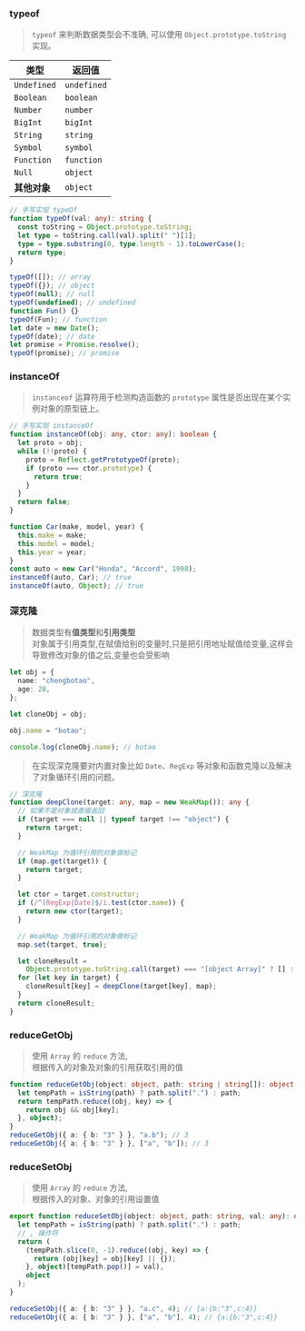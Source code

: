 <!--
 * @Author: Chengbotao
 * @Date: 2022-06-01 14:46:38
-->

### typeof

> `typeof` 来判断数据类型会不准确, 可以使用 `Object.prototype.toString` 实现。

| 类型         | 返回值      |
| ------------ | ----------- |
| `Undefined`  | `undefined` |
| `Boolean`    | `boolean`   |
| `Number`     | `number`    |
| `BigInt`     | `bigInt`    |
| `String`     | `string`    |
| `Symbol`     | `symbol`    |
| `Function`   | `function`  |
| `Null`       | `object`    |
| **其他对象** | `object`    |

```ts
// 手写实现 typeOf
function typeOf(val: any): string {
  const toString = Object.prototype.toString;
  let type = toString.call(val).split(" ")[1];
  type = type.substring(0, type.length - 1).toLowerCase();
  return type;
}

typeOf([]); // array
typeOf({}); // object
typeOf(null); // null
typeOf(undefined); // undefined
function Fun() {}
typeOf(Fun); // function
let date = new Date();
typeOf(date); // date
let promise = Promise.resolve();
typeOf(promise); // promise
```

### instanceOf

> `instanceof` 运算符用于检测构造函数的 `prototype` 属性是否出现在某个实例对象的原型链上。

```ts
// 手写实现 instanceOf
function instanceOf(obj: any, ctor: any): boolean {
  let proto = obj;
  while (!!proto) {
    proto = Reflect.getPrototypeOf(proto);
    if (proto === ctor.prototype) {
      return true;
    }
  }
  return false;
}

function Car(make, model, year) {
  this.make = make;
  this.model = model;
  this.year = year;
}
const auto = new Car("Honda", "Accord", 1998);
instanceOf(auto, Car); // true
instanceOf(auto, Object); // true
```

### 深克隆

> 数据类型有**值类型**和**引用类型**  
> 对象属于引用类型,在赋值给别的变量时,只是把引用地址赋值给变量,这样会导致修改对象的值之后,变量也会受影响

```ts
let obj = {
  name: "chengbotao",
  age: 28,
};

let cloneObj = obj;

obj.name = "botao";

console.log(cloneObj.name); // botao
```

> 在实现深克隆要对内置对象比如 `Date`、`RegExp` 等对象和函数克隆以及解决了对象循环引用的问题。

```ts
// 深克隆
function deepClone(target: any, map = new WeakMap()): any {
  // 如果不是对象就直接返回
  if (target === null || typeof target !== "object") {
    return target;
  }

  // WeakMap 为循环引用的对象做标记
  if (map.get(target)) {
    return target;
  }

  let ctor = target.constructor;
  if (/^(RegExp|Date)$/i.test(ctor.name)) {
    return new ctor(target);
  }

  // WeakMap 为循环引用的对象做标记
  map.set(target, true);

  let cloneResult =
    Object.prototype.toString.call(target) === "[object Array]" ? [] : {};
  for (let key in target) {
    cloneResult[key] = deepClone(target[key], map);
  }
  return cloneResult;
}
```

### reduceGetObj

> 使用 `Array` 的 `reduce` 方法,  
> 根据传入的对象及对象的引用获取引用的值

```ts
function reduceGetObj(object: object, path: string | string[]): object {
  let tempPath = isString(path) ? path.split(".") : path;
  return tempPath.reduce((obj, key) => {
    return obj && obj[key];
  }, object);
}
reduceGetObj({ a: { b: "3" } }, "a.b"); // 3
reduceGetObj({ a: { b: "3" } }, ["a", "b"]); // 3
```

### reduceSetObj

> 使用 `Array` 的 `reduce` 方法,  
> 根据传入的对象、对象的引用设置值

```ts
export function reduceSetObj(object: object, path: string, val: any): object {
  let tempPath = isString(path) ? path.split(".") : path;
  // , 操作符
  return (
    (tempPath.slice(0, -1).reduce((obj, key) => {
      return (obj[key] = obj[key] || {});
    }, object)[tempPath.pop()] = val),
    object
  );
}

reduceSetObj({ a: { b: "3" } }, "a.c", 4); // {a:{b:"3",c:4}}
reduceGetObj({ a: { b: "3" } }, ["a", "b"], 4); // {a:{b:"3",c:4}}
```
